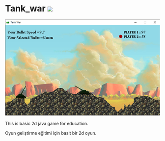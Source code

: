 ﻿# Tank_war  <img src="https://travis-ci.org/msoner1/Tank_war.svg?branch=master" />

<img src="tank_war.png" />

This is basic 2d java game for education.

Oyun geliştirme eğitimi için basit bir 2d oyun.
